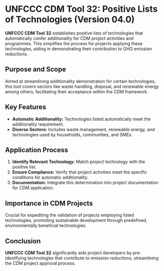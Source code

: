 # UNFCCC CDM Tool 32: Positive Lists of Technologies (Version 04.0)

**UNFCCC CDM Tool 32** establishes positive lists of technologies that automatically confer additionality for CDM project activities and programmes. This simplifies the process for projects applying these technologies, aiding in demonstrating their contribution to GHG emission reductions.

## Purpose and Scope

Aimed at streamlining additionality demonstration for certain technologies, this tool covers sectors like waste handling, disposal, and renewable energy among others, facilitating their acceptance within the CDM framework.

## Key Features

- **Automatic Additionality:** Technologies listed automatically meet the additionality requirement.
- **Diverse Sectors:** Includes waste management, renewable energy, and technologies used by households, communities, and SMEs.

## Application Process

1. **Identify Relevant Technology:** Match project technology with the positive list.
2. **Ensure Compliance:** Verify that project activities meet the specific conditions for automatic additionality.
3. **Documentation:** Integrate this determination into project documentation for CDM application.

## Importance in CDM Projects

Crucial for expediting the validation of projects employing listed technologies, promoting sustainable development through predefined, environmentally beneficial technologies.

## Conclusion

**UNFCCC CDM Tool 32** significantly aids project developers by pre-identifying technologies that contribute to emission reductions, streamlining the CDM project approval process.
